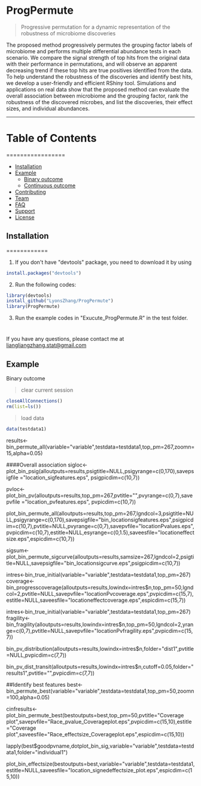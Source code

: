# ProgPermute
> Progressive permutation for a dynamic representation of the robustness of microbiome discoveries

The proposed method progressively permutes the grouping factor labels of microbiome and performs multiple differential abundance tests in each scenario. We compare the signal strength of top hits from the original data with their performance in permutations, and will observe an apparent decreasing trend if these top hits are true positives identified from the data. To help understand the robustness of the discoveries and identify best hits, we develop a user-friendly and efficient RShiny tool. Simulations and applications on real data show that the proposed method can evaluate the overall association between microbiome and the grouping factor, rank the robustness of the discovered microbes, and list the discoveries, their effect sizes, and individual abundances.

---

# Table of Contents
=================
<!--ts-->
- [Installation](#installation)
- [Example](#example)
   - [Binary outcome](#binary_outcome)
   - [Continuous outcome](#continuous_outcome)
- [Contributing](#contributing)
- [Team](#team)
- [FAQ](#faq)
- [Support](#support)
- [License](#license)
<!--te-->

## Installation
============

1. If you don't have "devtools" package, you need to download it by using 
```R
install.packages("devtools")
```

2. Run the following codes:
```R
library(devtools)
install_github("LyonsZhang/ProgPermute")
library(ProgPermute)
```
3. Run the example codes in "Exucute_ProgPermute.R" in the test folder.

#
If you have any questions, please contact me at liangliangzhang.stat@gmail.com

## Example

Binary outcome
>clear current session
```R
closeAllConnections()
rm(list=ls())
```
>load data
```R
data(testdata1)
```

results<-bin_permute_all(variable="variable",testdata=testdata1,top_pm=267,zoomn=15,alpha=0.05)

####Overall association
sigloc<-plot_bin_psig(alloutputs=results,psigtitle=NULL,psigyrange=c(0,170),savepsigfile ="location_sigfeatures.eps", psigpicdim=c(10,7))

pvloc<-plot_bin_pv(alloutputs=results,top_pm=267,pvtitle="",pvyrange=c(0,7),savepvfile ="location_pvfeatures.eps", pvpicdim=c(10,7))

plot_bin_permute_all(alloutputs=results,top_pm=267,lgndcol=3,psigtitle=NULL,psigyrange=c(0,170),savepsigfile="bin_locationsigfeatures.eps",psigpicdim=c(10,7),pvtitle=NULL,pvyrange=c(0,7),savepvfile="locationPvalues.eps",pvpicdim=c(10,7),estitle=NULL,esyrange=c(0,1.5),saveesfile="locationeffectsize.eps",espicdim=c(10,7))

sigsum<-plot_bin_permute_sigcurve(alloutputs=results,samsize=267,lgndcol=2,psigtitle=NULL,savepsigfile="bin_locationsigcurve.eps",psigpicdim=c(10,7))

intres<-bin_true_initial(variable="variable",testdata=testdata1,top_pm=267)
coverage<-bin_progresscoverage(alloutputs=results,lowindx=intres$n,top_pm=50,lgndcol=2,pvtitle=NULL,savepvfile="locationPvcoverage.eps",pvpicdim=c(15,7),estitle=NULL,saveesfile="locationeffectcoverage.eps",espicdim=c(15,7))

intres<-bin_true_initial(variable="variable",testdata=testdata1,top_pm=267)
fragility<-bin_fragility(alloutputs=results,lowindx=intres$n,top_pm=50,lgndcol=2,yrange=c(0,7),pvtitle=NULL,savepvfile="locationPvfragility.eps",pvpicdim=c(15,7))

bin_pv_distribution(alloutputs=results,lowindx=intres$n,folder="dist1",pvtitle=NULL,pvpicdim=c(7,7))

bin_pv_dist_transit(alloutputs=results,lowindx=intres$n,cutoff=0.05,folder="results1",pvtitle="",pvpicdim=c(7,7))

##Identify best features
best<-bin_permute_best(variable="variable",testdata=testdata1,top_pm=50,zoomn=100,alpha=0.05)

cinfresults<-plot_bin_permute_best(bestoutputs=best,top_pm=50,pvtitle="Coverage plot",savepvfile="Race_pvalue_Coverageplot.eps",pvpicdim=c(15,10),estitle="Coverage plot",saveesfile="Race_effectsize_Coverageplot.eps",espicdim=c(15,10))

lapply(best$goodpvname,dotplot_bin_sig,variable="variable",testdata=testdata1,folder="individual1")

plot_bin_effectsize(bestoutputs=best,variable="variable",testdata=testdata1,estitle=NULL,saveesfile="location_signedeffectsize_plot.eps",espicdim=c(15,10))

